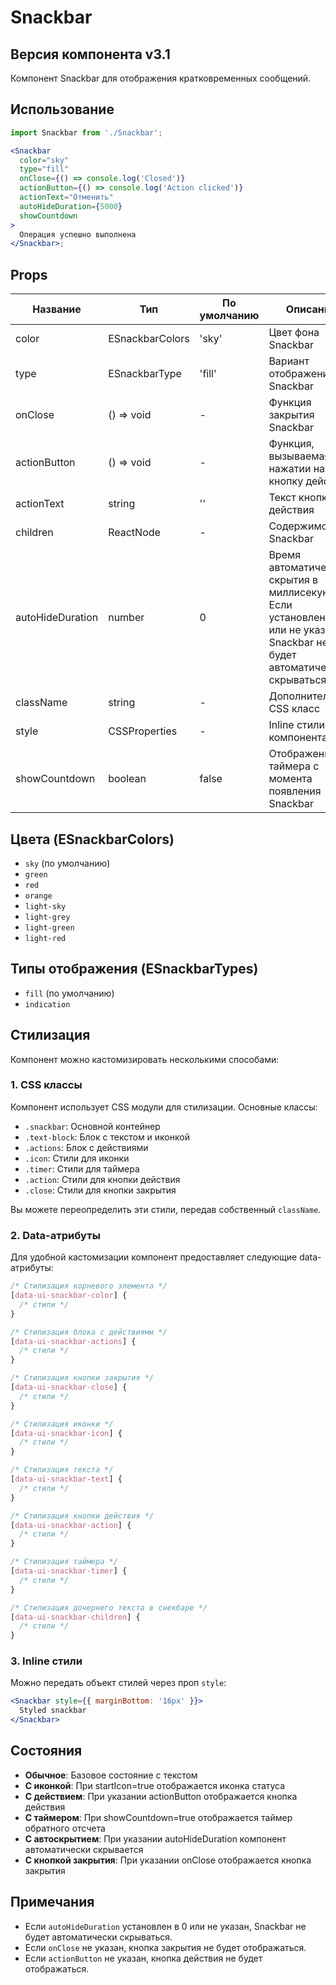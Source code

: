# Snackbar

## Версия компонента v3.1

Компонент Snackbar для отображения кратковременных сообщений.

## Использование

```jsx
import Snackbar from './Snackbar';

<Snackbar
  color="sky"
  type="fill"
  onClose={() => console.log('Closed')}
  actionButton={() => console.log('Action clicked')}
  actionText="Отменить"
  autoHideDuration={5000}
  showCountdown
>
  Операция успешно выполнена
</Snackbar>;
```

## Props

| Название         | Тип             | По умолчанию | Описание                                                                                                                        |
|------------------|-----------------|--------------|---------------------------------------------------------------------------------------------------------------------------------|
| color            | ESnackbarColors | 'sky'        | Цвет фона Snackbar                                                                                                              |
| type             | ESnackbarType   | 'fill'       | Вариант отображения Snackbar                                                                                                    |
| onClose          | () => void      | -            | Функция закрытия Snackbar                                                                                                       |
| actionButton     | () => void      | -            | Функция, вызываемая при нажатии на кнопку действия                                                                              |
| actionText       | string          | ''           | Текст кнопки действия                                                                                                           |
| children         | ReactNode       | -            | Содержимое Snackbar                                                                                                             |
| autoHideDuration | number          | 0            | Время автоматического скрытия в миллисекундах. Если установлено в 0 или не указано, Snackbar не будет автоматически скрываться. |
| className        | string          | -            | Дополнительный CSS класс                                                                                                        |
| style            | CSSProperties   | -            | Inline стили для компонента                                                                                                     |
| showCountdown    | boolean         | false        | Отображение таймера с момента появления Snackbar                                                                                |

## Цвета (ESnackbarColors)

- `sky` (по умолчанию)
- `green`
- `red`
- `orange`
- `light-sky`
- `light-grey`
- `light-green`
- `light-red`

## Типы отображения (ESnackbarTypes)

- `fill` (по умолчанию)
- `indication`

## Стилизация

Компонент можно кастомизировать несколькими способами:

### 1. CSS классы

Компонент использует CSS модули для стилизации. Основные классы:

- `.snackbar`: Основной контейнер
- `.text-block`: Блок с текстом и иконкой
- `.actions`: Блок с действиями
- `.icon`: Стили для иконки
- `.timer`: Стили для таймера
- `.action`: Стили для кнопки действия
- `.close`: Стили для кнопки закрытия

Вы можете переопределить эти стили, передав собственный `className`.

### 2. Data-атрибуты

Для удобной кастомизации компонент предоставляет следующие data-атрибуты:

```css
/* Стилизация корневого элемента */
[data-ui-snackbar-color] {
  /* стили */
}

/* Стилизация блока с действиями */
[data-ui-snackbar-actions] {
  /* стили */
}

/* Стилизация кнопки закрытия */
[data-ui-snackbar-close] {
  /* стили */
}

/* Стилизация иконки */
[data-ui-snackbar-icon] {
  /* стили */
}

/* Стилизация текста */
[data-ui-snackbar-text] {
  /* стили */
}

/* Стилизация кнопки действия */
[data-ui-snackbar-action] {
  /* стили */
}

/* Стилизация таймера */
[data-ui-snackbar-timer] {
  /* стили */
}

/* Стилизация дочернего текста в снекбаре */
[data-ui-snackbar-children] {
  /* стили */
}
```

### 3. Inline стили

Можно передать объект стилей через проп `style`:

```jsx
<Snackbar style={{ marginBottom: '16px' }}>
  Styled snackbar
</Snackbar>
```

## Состояния

- **Обычное**: Базовое состояние с текстом
- **С иконкой**: При startIcon=true отображается иконка статуса
- **С действием**: При указании actionButton отображается кнопка действия
- **С таймером**: При showCountdown=true отображается таймер обратного отсчета
- **С автоскрытием**: При указании autoHideDuration компонент автоматически скрывается
- **С кнопкой закрытия**: При указании onClose отображается кнопка закрытия

## Примечания

- Если `autoHideDuration` установлен в 0 или не указан, Snackbar не будет автоматически скрываться.
- Если `onClose` не указан, кнопка закрытия не будет отображаться.
- Если `actionButton` не указан, кнопка действия не будет отображаться.
